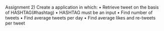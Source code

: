 Assignment 2) Create a application in which:
• Retrieve tweet on the basis of HASHTAG(#hashtag)
• HASHTAG must be an input
• Find number of tweets
• Find average tweets per day
• Find average likes and re-tweets per tweet
